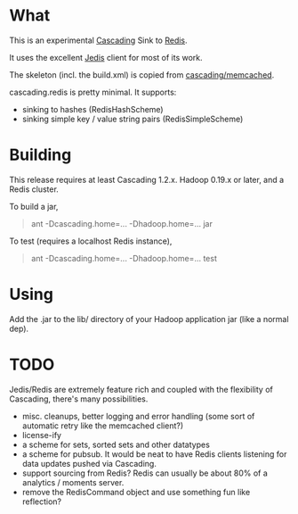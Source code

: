 
# What

This is an experimental [Cascading](http://github.com/cwensel/cascading "Cascading") Sink to [Redis](http://github.com/antirez/redis "Redis").

It uses the excellent [Jedis](http://github.com/xetorthio/jedis "Jedis") client for most of its work.

The skeleton (incl. the build.xml) is copied from [cascading/memcached](http://github.com/cwensel/cascading.memcached "cascading.memcached").

cascading.redis is pretty minimal. It supports:

- sinking to hashes (RedisHashScheme)
- sinking simple key / value string pairs (RedisSimpleScheme)

# Building

This release requires at least Cascading 1.2.x. Hadoop 0.19.x or later, and a Redis cluster.

To build a jar,

> ant -Dcascading.home=... -Dhadoop.home=... jar

To test (requires a localhost Redis instance),

> ant -Dcascading.home=... -Dhadoop.home=... test

# Using

Add the .jar to the lib/ directory of your Hadoop application jar (like a normal dep).

# TODO

Jedis/Redis are extremely feature rich and coupled with the flexibility of Cascading, there's many possibilities.

- misc. cleanups, better logging and error handling (some sort of automatic retry like the memcached client?)
- license-ify
- a scheme for sets, sorted sets and other datatypes
- a scheme for pubsub. It would be neat to have Redis clients listening for data updates pushed via Cascading.
- support sourcing from Redis? Redis can usually be about 80% of a analytics / moments server.
- remove the RedisCommand object and use something fun like reflection?
